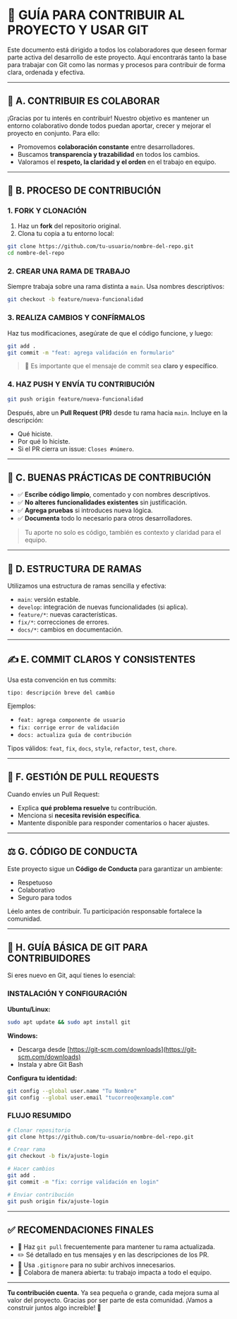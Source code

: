 # 📘 GUÍA PARA CONTRIBUIR AL PROYECTO Y USAR GIT

Este documento está dirigido a todos los colaboradores que deseen formar parte activa del desarrollo de este proyecto. Aquí encontrarás tanto la base para trabajar con Git como las normas y procesos para contribuir de forma clara, ordenada y efectiva.

---

## 🤝 A. CONTRIBUIR ES COLABORAR

¡Gracias por tu interés en contribuir!
Nuestro objetivo es mantener un entorno colaborativo donde todos puedan aportar, crecer y mejorar el proyecto en conjunto. Para ello:

* Promovemos **colaboración constante** entre desarrolladores.
* Buscamos **transparencia y trazabilidad** en todos los cambios.
* Valoramos el **respeto, la claridad y el orden** en el trabajo en equipo.

---

## 🧾 B. PROCESO DE CONTRIBUCIÓN

### 1. FORK Y CLONACIÓN

1. Haz un **fork** del repositorio original.
2. Clona tu copia a tu entorno local:

```bash
git clone https://github.com/tu-usuario/nombre-del-repo.git
cd nombre-del-repo
```

### 2. CREAR UNA RAMA DE TRABAJO

Siempre trabaja sobre una rama distinta a `main`. Usa nombres descriptivos:

```bash
git checkout -b feature/nueva-funcionalidad
```

### 3. REALIZA CAMBIOS Y CONFÍRMALOS

Haz tus modificaciones, asegúrate de que el código funcione, y luego:

```bash
git add .
git commit -m "feat: agrega validación en formulario"
```

> 📌 Es importante que el mensaje de commit sea **claro y específico**.

### 4. HAZ PUSH Y ENVÍA TU CONTRIBUCIÓN

```bash
git push origin feature/nueva-funcionalidad
```

Después, abre un **Pull Request (PR)** desde tu rama hacia `main`.
Incluye en la descripción:

* Qué hiciste.
* Por qué lo hiciste.
* Si el PR cierra un issue: `Closes #número`.

---

## 🧠 C. BUENAS PRÁCTICAS DE CONTRIBUCIÓN

* ✅ **Escribe código limpio**, comentado y con nombres descriptivos.
* ✅ **No alteres funcionalidades existentes** sin justificación.
* ✅ **Agrega pruebas** si introduces nueva lógica.
* ✅ **Documenta** todo lo necesario para otros desarrolladores.

> Tu aporte no solo es código, también es contexto y claridad para el equipo.

---

## 🌿 D. ESTRUCTURA DE RAMAS

Utilizamos una estructura de ramas sencilla y efectiva:

* `main`: versión estable.
* `develop`: integración de nuevas funcionalidades (si aplica).
* `feature/*`: nuevas características.
* `fix/*`: correcciones de errores.
* `docs/*`: cambios en documentación.

---

## ✍️ E. COMMIT CLAROS Y CONSISTENTES

Usa esta convención en tus commits:

```
tipo: descripción breve del cambio
```

Ejemplos:

* `feat: agrega componente de usuario`
* `fix: corrige error de validación`
* `docs: actualiza guía de contribución`

Tipos válidos: `feat`, `fix`, `docs`, `style`, `refactor`, `test`, `chore`.

---

## 🔄 F. GESTIÓN DE PULL REQUESTS

Cuando envíes un Pull Request:

* Explica **qué problema resuelve** tu contribución.
* Menciona si **necesita revisión específica**.
* Mantente disponible para responder comentarios o hacer ajustes.

---

## ⚖️ G. CÓDIGO DE CONDUCTA

Este proyecto sigue un **Código de Conducta** para garantizar un ambiente:

* Respetuoso
* Colaborativo
* Seguro para todos

Léelo antes de contribuir. Tu participación responsable fortalece la comunidad.

---

## 🔧 H. GUÍA BÁSICA DE GIT PARA CONTRIBUIDORES

Si eres nuevo en Git, aquí tienes lo esencial:

### INSTALACIÓN Y CONFIGURACIÓN

**Ubuntu/Linux:**

```bash
sudo apt update && sudo apt install git
```

**Windows:**

* Descarga desde [https://git-scm.com/downloads](https://git-scm.com/downloads)
* Instala y abre Git Bash

**Configura tu identidad:**

```bash
git config --global user.name "Tu Nombre"
git config --global user.email "tucorreo@example.com"
```

### FLUJO RESUMIDO

```bash
# Clonar repositorio
git clone https://github.com/tu-usuario/nombre-del-repo.git

# Crear rama
git checkout -b fix/ajuste-login

# Hacer cambios
git add .
git commit -m "fix: corrige validación en login"

# Enviar contribución
git push origin fix/ajuste-login
```

---

## ✅ RECOMENDACIONES FINALES

* 🔄 Haz `git pull` frecuentemente para mantener tu rama actualizada.
* ✏️ Sé detallado en tus mensajes y en las descripciones de los PR.
* 🧼 Usa `.gitignore` para no subir archivos innecesarios.
* 🙌 Colabora de manera abierta: tu trabajo impacta a todo el equipo.

---

**Tu contribución cuenta.**
Ya sea pequeña o grande, cada mejora suma al valor del proyecto.
Gracias por ser parte de esta comunidad. ¡Vamos a construir juntos algo increíble! 🚀
